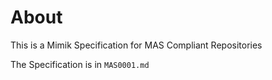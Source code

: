 # About

This is a Mimik Specification for MAS Compliant Repositories

The Specification is in `MAS0001.md`
